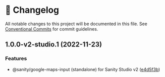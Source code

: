<!-- markdownlint-disable --><!-- textlint-disable -->

# 📓 Changelog

All notable changes to this project will be documented in this file. See
[Conventional Commits](https://conventionalcommits.org) for commit guidelines.

## 1.0.0-v2-studio.1 (2022-11-23)

### Features

- @sanity/google-maps-input (standalone) for Sanity Studio v2 ([e4d5f3b](https://github.com/sanity-io/google-maps-input/commit/e4d5f3b99cf2eb6bcca58df67a57a1c258a53092))
